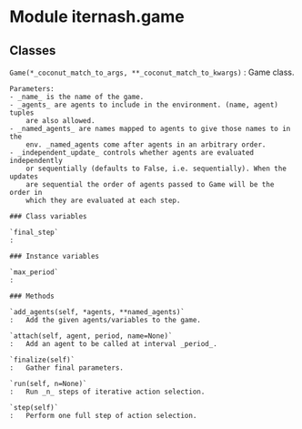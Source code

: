 Module iternash.game
====================

Classes
-------

`Game(*_coconut_match_to_args, **_coconut_match_to_kwargs)`
:   Game class.
    
    Parameters:
    - _name_ is the name of the game.
    - _agents_ are agents to include in the environment. (name, agent) tuples
        are also allowed.
    - _named_agents_ are names mapped to agents to give those names to in the
        env. _named_agents come after agents in an arbitrary order.
    - _independent_update_ controls whether agents are evaluated independently
        or sequentially (defaults to False, i.e. sequentially). When the updates
        are sequential the order of agents passed to Game will be the order in
        which they are evaluated at each step.

    ### Class variables

    `final_step`
    :

    ### Instance variables

    `max_period`
    :

    ### Methods

    `add_agents(self, *agents, **named_agents)`
    :   Add the given agents/variables to the game.

    `attach(self, agent, period, name=None)`
    :   Add an agent to be called at interval _period_.

    `finalize(self)`
    :   Gather final parameters.

    `run(self, n=None)`
    :   Run _n_ steps of iterative action selection.

    `step(self)`
    :   Perform one full step of action selection.